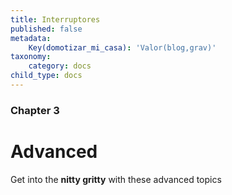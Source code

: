 ```yaml
---
title: Interruptores
published: false
metadata:
    Key(domotizar_mi_casa): 'Valor(blog,grav)'
taxonomy:
    category: docs
child_type: docs
---
```


### Chapter 3

# Advanced

Get into the **nitty gritty** with these advanced topics
